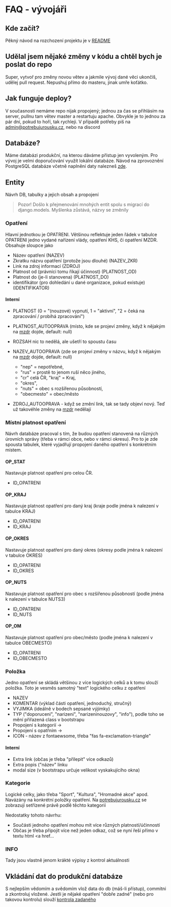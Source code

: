 # FAQ - vývojáři

## Kde začít? 
Pěkný návod na rozchození projektu je v [README](./README.md) 

## Udělal jsem nějaké změny v kódu a chtěl bych je poslat do repo
Super, vytvoř pro změny novou větev a jakmile vývoj dané věci ukončíš, udělej pull request. Nepushuj přímo do masteru, jinak umře koťátko.

## Jak funguje deploy? 
V současnosti nemáme repo nijak propojený; jednou za čas se přihlásím na server, pullnu tam větev master a restartuju apache. 
Obvykle je to jednou za pár dní, pokud to hoří, tak rychleji. 
V případě potřeby piš na [admin@potrebujurousku.cz](mailto:admin@potrebujurousku.cz), nebo na discord

## Databáze? 

Máme databázi produkční, na kterou dáváme přístup jen vyvoleným. Pro vývoj je velmi doporučování využít lokální databáze. 
Návod na zprovoznění PostgreSQL databáze včetně naplnění daty nalezneš [zde](lokalni_databaze.md).

## Entity
Návrh DB, tabulky a jejich obsah a propojení

> Pozor! Došlo k přejmenování mnohých entit spolu s migrací do django.models. Myšlenka zůstává, názvy se změnily

### Opatření 
Hlavní jednotkou je OPATRENI. Většinou reflektuje jeden řádek v tabulce OPATRENI jedno vydané nařízení vlády, opatření KHS, či opatření MZDR.
Obsahuje sloupce jako 
- Název opatření (NAZEV)
- Zkratku názvu opatření (protože jsou dlouhé) (NAZEV_ZKR)
- Link na zdroj informací  (ZDROJ) 
- Platnost od (právníci tomu říkají účinnost) (PLATNOST_OD)
- Platnost do (je-li stanovena) (PLATNOST_DO) 
- identifikátor (pro dohledání u dané organizace, pokud existuje) (IDENTIFIKATOR) 
#### Interní
- PLATNOST (0 = "(nouzové) vypnutí, 1 = "aktivní", "2 = čeká na zpracování / probíhá zpracování") 
- PLATNOST_AUTOOPRAVA (místo, kde se projeví změny, když k nějakým na [mzdr](https://koronavirus.mzcr.cz/category/mimoradna-opatreni/)  dojde, default: null) 
- ROZSAH nic to nedělá, ale ušetří to spoustu času
- NAZEV_AUTOOPRAVA (zde se projeví změny v názvu, když k nějakým na [mzdr](https://koronavirus.mzcr.cz/category/mimoradna-opatreni/)  dojde, default: null) 

  - "nep" = nepotřebné, 
  - "rus" = prostě to jenom ruší něco jiného, 
  - "cr" celá ČR, "kraj" = Kraj, 
  - "okres", 
  - "nuts" = obec s rozšířenou působností, 
  - "obecmesto" = obec/město
- ZDROJ_AUTOOPRAVA - když se změní link, tak se tady objeví nový. Teď už takovéhle změny na [mzdr](https://koronavirus.mzcr.cz/category/mimoradna-opatreni/) nedělají

### Místní platnost opatření 
Návrh databáze pracoval s tím, že budou opatření stanovená na různých úrovních správy (třeba v rámci obce, nebo v rámci okresu). Pro to je zde spousta tabulek, které vyjadřují propojení daného opatření s konkrétním místem. 

#### OP_STAT
Nastavuje platnost opatření pro celou ČR. 
- ID_OPATRENI

#### OP_KRAJ
Nastavuje platnost opatření pro daný kraj (kraje podle jména k nalezení v tabulce KRAJ)  
- ID_OPATRENI
- ID_KRAJ

#### OP_OKRES
Nastavuje platnost opatření pro daný okres (okresy podle jména k nalezení v tabulce OKRES)  
- ID_OPATRENI
- ID_OKRES

#### OP_NUTS
Nastavuje platnost opatření pro obec s rozšířenou působností (podle jména k nalezení v tabulce NUTS3)  
- ID_OPATRENI
- ID_NUTS

#### OP_OM
Nastavuje platnost opatření pro obec/město (podle jména k nalezení v tabulce OBECMESTO)  
- ID_OPATRENI
- ID_OBECMESTO

### Položka
Jedno opatření se skládá většinou z více logických celků a k tomu slouží položka. 
Toto je vesměs samotný "text" logického celku z opatření 
- NAZEV
- KOMENTAR (výklad části opatření, jednoduchý, stručný)
- VYJIMKA (ideálně v bodech sepsané výjimky) 
- TYP ("doporuceni", "narizeni", "narizeninouzovy", "info"), podle toho se mění přiřazená class v bootstrapu 
- Propojení s kategorií  -> 
- Propojení s opatřním -> 
- ICON - název z fontaewsome, třeba "fas fa-exclamation-triangle" 

#### Interní 
- Extra link (občas je třeba "přilepit" více odkazů)
- Extra popis ("název" linku
- modal size (v bootstrapu určuje velikost vyskakujícího okna) 


### Kategorie 
Logické celky, jako třeba "Sport", "Kultura", "Hromadné akce" apod. Navázány na konkrétní položky opatření. 
Na [potrebujurousku.cz](https://potrebujurousku.cz/) se zobrazují setřízené právě podlě těchto kategorií 


Nedostatky tohoto návrhu: 
- Součásti jednoho opatření mohou mít více různých platností/účinností
- Občas je třeba připojit více než jeden odkaz, což se nyní řeší přímo v textu html <a href... 


### INFO 
Tady jsou vlastně jenom krákté výpisy z kontrol aktuálnosti 


## Vkládání dat do produkční databáze
S nejlepším vědomím a svědomím vlož data do db (máš-li přístup), commitni a zkontroluj vložené. 
Jestli je nějaké opatření "dobře zadné" (nebo pro takovou kontrolu) slouží [kontrola zadaného](https://potrebujurousku.cz/admin/kontrola-zadaneho/)
